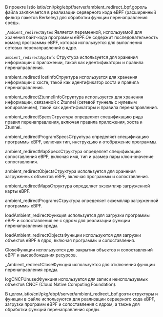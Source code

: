 

В проекте Istio istio/cni/pkg/ebpf/server/ambient_redirect_bpf.goроль файла заключается в реализации серверного кода eBPF (расширенный фильтр пакетов Berkeley) для обработки функции перенаправления среды.

`_Ambient_redirectBytes` Является переменной, используемой для хранения байт-кода программы eBPF.Он содержит последовательность команд программы eBPF, которая используется для выполнения сетевых перенаправлений в ядре.

`ambient_redirectAppInfo` Структура используется для хранения информации о приложении, такой как идентификаторы и правила перенаправления.

ambient_redirectHostInfoСтруктура используется для хранения информации о хосте, такой как идентификатор хоста и правила перенаправления.

ambient_redirectZtunnelInfoСтруктура используется для хранения информации, связанной с Ztunnel (сетевой туннель с нулевым копированием), такой как идентификаторы и правила перенаправления.

ambient_redirectSpecsСтруктура определяет спецификацию ряда правил перенаправления, включая правила приложения, хоста и Ztunnel.

ambient_redirectProgramSpecsСтруктура определяет спецификацию программы eBPF, включая тип, инструкцию и отображение программы.

ambient_redirectMapSpecsСтруктура определяет спецификацию сопоставления eBPF, включая имя, тип и размер пары ключ-значение сопоставления.

ambient_redirectObjectsСтруктура используется для хранения загруженных объектов eBPF, включая программы и сопоставления.

ambient_redirectMapsСтруктура определяет экземпляр загруженной карты eBPF.

ambient_redirectProgramsСтруктура определяет экземпляр загруженной программы eBPF.

loadAmbient_redirectФункция используется для загрузки программы eBPF и сопоставления ее с ядром для реализации функции перенаправления среды.

loadAmbient_redirectObjectsФункции используются для загрузки объектов eBPF в ядро, включая программы и сопоставления.

CloseФункции используются для закрытия объектов и сопоставлений eBPF и высвобождения ресурсов.

_Ambient_redirectCloseФункция используется для отключения функции перенаправления среды.

logCNCFUnusedФункция используется для записи неиспользуемых объектов CNCF (Cloud Native Computing Foundation).

В целом,istio/cni/pkg/ebpf/server/ambient_redirect_bpf.goэти структуры и функции в файле используются для реализации серверного кода eBPF, загрузки программ eBPF и сопоставления с ядром, а также для обработки функций перенаправления среды.
